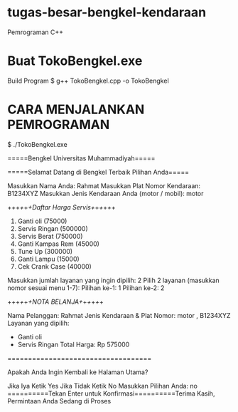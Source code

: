 # tugas-besar-bengkel-kendaraan
Pemrograman C++

# Buat TokoBengkel.exe
Build Program
$ g++ TokoBengkel.cpp -o TokoBengkel
 
# CARA MENJALANKAN PEMROGRAMAN
$ ./TokoBengkel.exe



=====Bengkel Universitas Muhammadiyah=====                                                            
    
=====Selamat Datang di Bengkel Terbaik Pilihan Anda=====


Masukkan Nama Anda: Rahmat
Masukkan Plat Nomor Kendaraan: B1234XYZ
Masukkan Jenis Kendaraan Anda (motor / mobil): motor

+_+_+_+_+_+_Daftar Harga Servis_+_+_+_+_+_+

1. Ganti oli (75000)
2. Servis Ringan (500000)
3. Servis Berat (750000)
4. Ganti Kampas Rem (45000)
5. Tune Up (300000)
6. Ganti Lampu (15000)
7. Cek Crank Case (40000)

Masukkan jumlah layanan yang ingin dipilih: 2
Pilih 2 layanan (masukkan nomor sesuai menu 1-7):
Pilihan ke-1: 1
Pilihan ke-2: 2

+_+_+_+_+_+_NOTA BELANJA_+_+_+_+_+_+

Nama Pelanggan: Rahmat
Jenis Kendaraan & Plat Nomor: motor , B1234XYZ
Layanan yang dipilih:
- Ganti oli
- Servis Ringan
Total Harga: Rp 575000

===================================

Apakah Anda Ingin Kembali ke Halaman Utama?

Jika Iya Ketik Yes
Jika Tidak Ketik No
Masukkan Pilihan Anda: no
==========Tekan Enter untuk Konfirmasi==========Terima Kasih, Permintaan Anda Sedang di Proses
